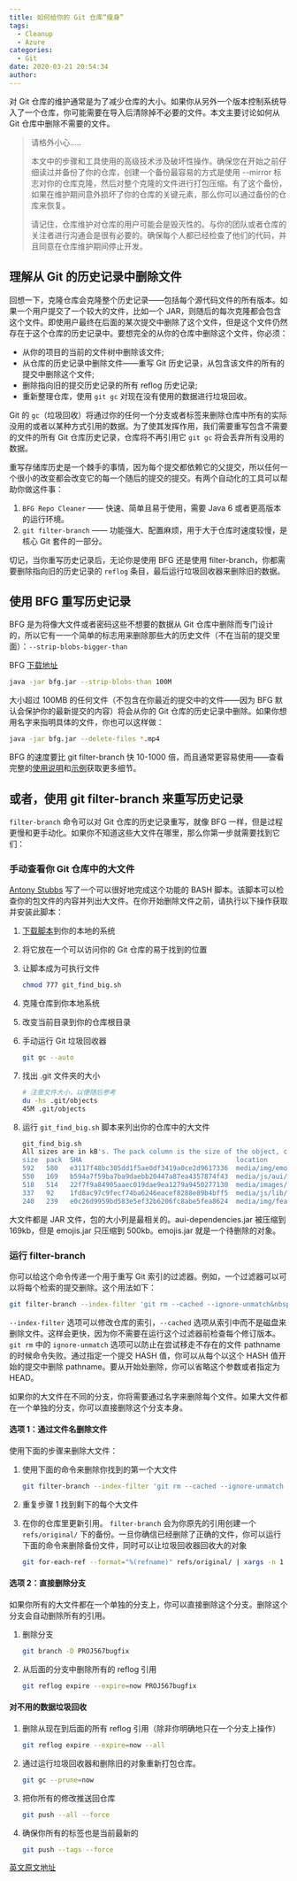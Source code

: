 ```yaml
---
title: 如何给你的 Git 仓库“瘦身”
tags:
  - Cleanup
  - Azure
categories:
  - Git
date: 2020-03-21 20:54:34
author:
---
```


对 Git 仓库的维护通常是为了减少仓库的大小。如果你从另外一个版本控制系统导入了一个仓库，你可能需要在导入后清除掉不必要的文件。本文主要讨论如何从 Git 仓库中删除不需要的文件。

<!-- more -->

>请格外小心.....
>
>本文中的步骤和工具使用的高级技术涉及破坏性操作。确保您在开始之前仔细读过并备份了你的仓库，创建一个备份最容易的方式是使用 --mirror 标志对你的仓库克隆，然后对整个克隆的文件进行打包压缩。有了这个备份，如果在维护期间意外损坏了你的仓库的关键元素，那么你可以通过备份的仓库来恢复。
>
>请记住，仓库维护对仓库的用户可能会是毁灭性的。与你的团队或者仓库的关注者进行沟通会是很有必要的。确保每个人都已经检查了他们的代码，并且同意在仓库维护期间停止开发。

## 理解从 Git 的历史记录中删除文件

回想一下，克隆仓库会克隆整个历史记录——包括每个源代码文件的所有版本。如果一个用户提交了一个较大的文件，比如一个 JAR，则随后的每次克隆都会包含这个文件。即使用户最终在后面的某次提交中删除了这个文件，但是这个文件仍然存在于这个仓库的历史记录中。要想完全的从你的仓库中删除这个文件，你必须：

* 从你的项目的当前的文件树中删除该文件;
* 从仓库的历史记录中删除文件——重写 Git 历史记录，从包含该文件的所有的提交中删除这个文件;
* 删除指向旧的提交历史记录的所有 reflog 历史记录;
* 重新整理仓库，使用 `git gc` 对现在没有使用的数据进行垃圾回收。

Git 的 `gc`（垃圾回收）将通过你的任何一个分支或者标签来删除仓库中所有的实际没用的或者以某种方式引用的数据。为了使其发挥作用，我们需要重写包含不需要的文件的所有 Git 仓库历史记录，仓库将不再引用它 `git gc` 将会丢弃所有没用的数据。

重写存储库历史是一个棘手的事情，因为每个提交都依赖它的父提交，所以任何一个很小的改变都会改变它的每一个随后的提交的提交。有两个自动化的工具可以帮助你做这件事：

1. `BFG Repo Cleaner` —— 快速、简单且易于使用，需要 Java 6 或者更高版本的运行环境。
2. `git filter-branch` —— 功能强大、配置麻烦，用于大于仓库时速度较慢，是核心 Git 套件的一部分。

切记，当你重写历史记录后，无论你是使用 BFG 还是使用 filter-branch，你都需要删除指向旧的历史记录的 `reflog` 条目，最后运行垃圾回收器来删除旧的数据。

## 使用 BFG 重写历史记录

BFG 是为将像大文件或者密码这些不想要的数据从 Git 仓库中删除而专门设计的，所以它有一一个简单的标志用来删除那些大的历史文件（不在当前的提交里面）：`--strip-blobs-bigger-than`

BFG [下载地址](https://repo1.maven.org/maven2/com/madgag/bfg)

```bash
java -jar bfg.jar --strip-blobs-than 100M
```

大小超过 100MB 的任何文件（不包含在你最近的提交中的文件——因为 BFG 默认会保护你的最新提交的内容）将会从你的 Git 仓库的历史记录中删除。如果你想用名字来指明具体的文件，你也可以这样做：

```bash
java -jar bfg.jar --delete-files *.mp4
```

BFG 的速度要比 git filter-branch 快 10-1000 倍，而且通常更容易使用——查看完整的[使用说明](https://rtyley.github.io/bfg-repo-cleaner/#usage)和[示例](https://rtyley.github.io/bfg-repo-cleaner/#examples)获取更多细节。

## 或者，使用 git filter-branch 来重写历史记录

`filter-branch` 命令可以对 Git 仓库的历史记录重写，就像 BFG 一样，但是过程更慢和更手动化。如果你不知道这些大文件在哪里，那么你第一步就需要找到它们：

### 手动查看你 Git 仓库中的大文件

[Antony Stubbs](https://stubbisms.wordpress.com/2009/07/10/git-script-to-show-largest-pack-objects-and-trim-your-waist-line/) 写了一个可以很好地完成这个功能的 BASH 脚本。该脚本可以检查你的包文件的内容并列出大文件。在你开始删除文件之前，请执行以下操作获取并安装此脚本：

1. [下载脚本](https://confluence.atlassian.com/bitbucket/files/321848291/321979854/1/1360604134990/git_find_big.sh)到你的本地的系统
2. 将它放在一个可以访问你的 Git 仓库的易于找到的位置
3. 让脚本成为可执行文件

    ```bash
    chmod 777 git_find_big.sh
    ```

4. 克隆仓库到你本地系统
5. 改变当前目录到你的仓库根目录
6. 手动运行 Git 垃圾回收器

    ```bash
    git gc --auto
    ```

7. 找出 .git 文件夹的大小

    ```bash
    # 注意文件大小，以便随后参考
    du -hs .git/objects
    45M .git/objects
    ```

8. 运行 `git_find_big.sh` 脚本来列出你的仓库中的大文件

    ```bash
    git_find_big.sh
    All sizes are in kB's. The pack column is the size of the object, compressed, inside the pack file.
    size  pack  SHA                                       location
    592   580   e3117f48bc305dd1f5ae0df3419a0ce2d9617336  media/img/emojis.jar
    550   169   b594a7f59ba7ba9daebb20447a87ea4357874f43  media/js/aui/aui-dependencies.jar
    518   514   22f7f9a84905aaec019dae9ea1279a9450277130  media/images/screenshots/issue-tracker-wiki.jar
    337   92    1fd8ac97c9fecf74ba6246eacef8288e89b4bff5  media/js/lib/bundle.js
    240   239   e0c26d9959bd583e5ef32b6206fc8abe5fea8624  media/img/featuretour/heroshot.png
    ```

大文件都是 JAR 文件，包的大小列是最相关的。aui-dependencies.jar 被压缩到 169kb，但是 emojis.jar 只压缩到 500kb。emojis.jar 就是一个待删除的对象。

### 运行 filter-branch

你可以给这个命令传递一个用于重写 Git 索引的过滤器。例如，一个过滤器可以可以将每个检索的提交删除。这个用法如下：

```bash
git filter-branch --index-filter 'git rm --cached --ignore-unmatch&nbsp; _pathname_ ' commitHASH
```

`--index-filter` 选项可以修改仓库的索引，`--cached` 选项从索引中而不是磁盘来删除文件。这样会更快，因为你不需要在运行这个过滤器前检查每个修订版本。
`git rm` 中的 `ignore-unmatch` 选项可以防止在尝试移走不存在的文件 pathname 的时候命令失败。通过指定一个提交 HASH 值，你可以从每个以这个 HASH 值开始的提交中删除 pathname。要从开始处删除，你可以省略这个参数或者指定为 HEAD。

如果你的大文件在不同的分支，你将需要通过名字来删除每个文件。如果大文件都在一个单独的分支，你可以直接删除这个分支本身。

#### 选项 1：通过文件名删除文件

使用下面的步骤来删除大文件：

1. 使用下面的命令来删除你找到的第一个大文件

    ```bash
    git filter-branch --index-filter 'git rm --cached --ignore-unmatch filename' HEAD
    ```

2. 重复步骤 1 找到剩下的每个大文件

3. 在你的仓库里更新引用。 `filter-branch` 会为你原先的引用创建一个 `refs/original/` 下的备份。一旦你确信已经删除了正确的文件，你可以运行下面的命令来删除备份文件，同时可以让垃圾回收器回收大的对象

    ```bash
    git for-each-ref --format="%(refname)" refs/original/ | xargs -n 1 git update-ref -d
    ```

#### 选项 2：直接删除分支

如果你所有的大文件都在一个单独的分支上，你可以直接删除这个分支。删除这个分支会自动删除所有的引用。

1. 删除分支

    ```bash
    git branch -D PROJ567bugfix
    ```

2. 从后面的分支中删除所有的 reflog 引用

    ```bash
    git reflog expire --expire=now PROJ567bugfix
    ```

#### 对不用的数据垃圾回收

1. 删除从现在到后面的所有 reflog 引用（除非你明确地只在一个分支上操作）

    ```bash
    git reflog expire --expire=now --all
    ```

2. 通过运行垃圾回收器和删除旧的对象重新打包仓库。

    ```bash
    git gc --prune=now
    ```

3. 把你所有的修改推送回仓库

    ```bash
    git push --all --force
    ```

4. 确保你所有的标签也是当前最新的

    ```bash
    git push --tags --force
    ```

[英文原文地址](https://confluence.atlassian.com/bitbucket/maintaining-a-git-repository-321848291.html)

